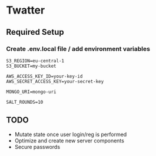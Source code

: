 # Twatter

## Required Setup

### Create .env.local file / add environment variables
```
S3_REGION=eu-central-1
S3_BUCKET=my-bucket

AWS_ACCESS_KEY_ID=your-key-id
AWS_SECRET_ACCESS_KEY=your-secret-key

MONGO_URI=mongo-uri

SALT_ROUNDS=10
```

## TODO
* Mutate state once user login/reg is performed
* Optimize and create new server components
* Secure passwords